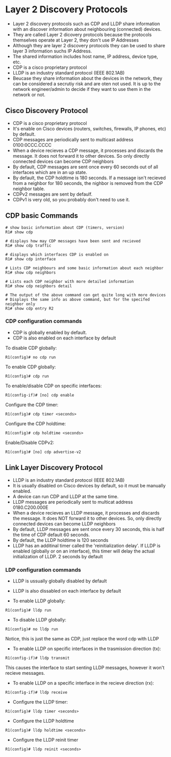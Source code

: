# Layer 2 Discovery Protocols
- Layer 2 discovery protocols such as CDP and LLDP share information with an discover information about neighbouring (connected) devices.
- They are called Layer 2 dicovery protocols because the protocols themselves operate at Layer 2, they don't use IP Addresses
- Although they are layer 2 discovery protocols they can be used to share layer 3 information suchs IP Address.
- The shared information includes host name, IP address, device type, etc.
- CDP is a cisco proprietary protocol
- LLDP is an industry standard protocol (IEEE 802.1AB)
- Beucase they share information about the devices in the network, they can be considered a secrutiy risk and are oten not used. It is up to the network engineer/admin to decide if they want to use them in the network or not.

## Cisco Discovery Protocol
- CDP is a cisco proprietary protocol
- It's enable on Cisco devices (routers, switches, firewalls, IP phones, etc) by default.
- CDP messages are periodically sent to multicast address 0100:0CCC.CCCC
- When a device recieves a CDP message, it processes and discards the message. It does not forward it to other devices. So only directly connected devices can become CDP neighbors
- By default, CDP messages are sent once every 60 seconds out of all interfaces which are in an up state.
- By default, the CDP holdtime is 180 seconds. If a message isn't recieved from a  neighbor for 180 seconds, the nighbor is removed from the CDP neighbor table.
- CDPv2 messages are sent by defaulf.
- CDPv1 is very old, so you probably don't need to use it.

## CDP basic Commands
```
# show basic information about CDP (timers, version)
R1# show cdp

# displays how may CDP messages have been sent and recieved
R1# show cdp traffic

# displays which interfaces CDP is enabled on
R1# show cdp interface

# Lists CDP neighbours and some basic information about each neighbor
R1# show cdp neighbors 

# Lists each CDP neighbor with more detailed information
R1# show cdp neighbors detail

# The output of the above command can get quite long with more devices
# Displays the same info as above command, but for the specifed neighbor only
R1# show cdp entry R2
```

### CDP configuration commands
- CDP is globally enabled by default.
- CDP is also enabled on each interface by default

To disable CDP globally:
```
R1(config)# no cdp run
```

To enable CDP globally:
```
R1(config)# cdp run
```

To enable/disable CDP on specific interfaces:
```
R1(config-if)# [no] cdp enable
```

Configure the CDP timer:
```
R1(config)# cdp timer <seconds>
```

Configure the CDP holdtime:
```
R1(config)# cdp holdtime <seconds>
```

Enable/Disable CDPv2:
```
R1(config)# [no] cdp advertise-v2
```

## Link Layer Discovery Protocol
- LLDP is an industry standard protocol (IEEE 802.1AB)
- It is usually disabled on Cisco devices by default, so it must be manually enabled.
- A device can run CDP and LLDP at the same time.
- LLDP messages are periodically sent to multicat address 0180.C200.000E
- When a device recieves an LLDP message, it processes and discards the message. It does NOT forward it to other devices. So, only directly connected devices can become LLDP neighbors
- By default, LLDP messages are sent once every 30 seconds, this is half the time of CDP default 60 seconds.
- By default, the LLDP holdtime is 120 seconds
- LLDP has an additinal timer called the 'reinitialization delay'. If LLDP is enabled (globally or on an interface), this timer will delay the actual initialization of LLDP. 2 seconds by default

### LDP configuration commands
- LLDP is ussually globally disabled by default
- LLDP is also dissabled on each interface by default

- To enable LLDP globally:
```
R1(config)# lldp run
```

- To disable LLDP globally:
```
R1(config)# no lldp run
```
Notice, this is just the same as CDP, just replace the word cdp with LLDP

- To enable LLDP on specific interfaces in the trasmission direction (tx):
```
R1(config-if)# lldp transmit
```

This causes the interface to start senting LLDP messages, however it won't recieve messages.
- To enable LLDP on a specific interface in the recieve direction (rx):
```
R1(config-if)# lldp receive
```

- Configure the LLDP timer:
```
R1(config)# lldp timer <seconds>
```

- Configure the LLDP holdtime
```
R1(config)# lldp holdtime <seconds>
```

- Configure the LLDP reinit timer
```
R1(config)# lldp reinit <seconds>
```